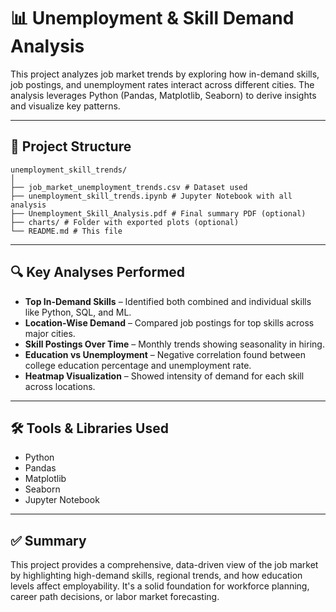 # 📊 Unemployment & Skill Demand Analysis

This project analyzes job market trends by exploring how in-demand skills, job postings, and unemployment rates interact across different cities. The analysis leverages Python (Pandas, Matplotlib, Seaborn) to derive insights and visualize key patterns.

---

## 📁 Project Structure
```
unemployment_skill_trends/
│
├── job_market_unemployment_trends.csv # Dataset used
├── unemployment_skill_trends.ipynb # Jupyter Notebook with all analysis
├── Unemployment_Skill_Analysis.pdf # Final summary PDF (optional)
├── charts/ # Folder with exported plots (optional)
└── README.md # This file
```

---

## 🔍 Key Analyses Performed

- **Top In-Demand Skills** – Identified both combined and individual skills like Python, SQL, and ML.
- **Location-Wise Demand** – Compared job postings for top skills across major cities.
- **Skill Postings Over Time** – Monthly trends showing seasonality in hiring.
- **Education vs Unemployment** – Negative correlation found between college education percentage and unemployment rate.
- **Heatmap Visualization** – Showed intensity of demand for each skill across locations.

---

## 🛠️ Tools & Libraries Used
- Python
- Pandas
- Matplotlib
- Seaborn
- Jupyter Notebook

---

## ✅ Summary
This project provides a comprehensive, data-driven view of the job market by highlighting high-demand skills, regional trends, and how education levels affect employability. It's a solid foundation for workforce planning, career path decisions, or labor market forecasting.
